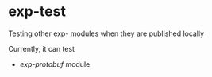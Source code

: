 # exp-test

Testing other exp-<project> modules when they are published locally

Currently, it can test
- *exp-protobuf* module

